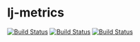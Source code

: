 # lj-metrics

[![Build Status](https://github.com/jimmydoh/lj-metrics/actions/workflows/build-dev.yaml/badge.svg)](https://github.com/jimmydoh/unifi-protect-backup/actions/workflows/build-dev.yaml)
[![Build Status](https://github.com/jimmydoh/lj-metrics/actions/workflows/build-pull.yaml/badge.svg)](https://github.com/jimmydoh/unifi-protect-backup/actions/workflows/build-pull.yaml)
[![Build Status](https://github.com/jimmydoh/lj-metrics/actions/workflows/build-release.yaml/badge.svg)](https://github.com/jimmydoh/unifi-protect-backup/actions/workflows/build-release.yaml)
